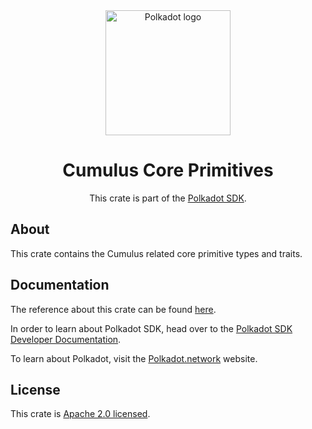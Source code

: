 <div align="center">

<img src="https://raw.githubusercontent.com/paritytech/polkadot-sdk/rzadp/readmes/docs/images/Polkadot_Logo_Horizontal_Pink_BlackOnWhite.png" alt="Polkadot logo" width="200">

# Cumulus Core Primitives

This crate is part of the [Polkadot SDK](https://github.com/paritytech/polkadot-sdk/).

</div>

## About

This crate contains the Cumulus related core primitive types and traits.

## Documentation

The reference about this crate can be found [here](https://paritytech.github.io/polkadot-sdk/master/cumulus_primitives_core).

In order to learn about Polkadot SDK, head over to the [Polkadot SDK Developer Documentation](https://paritytech.github.io/polkadot-sdk/master/polkadot_sdk_docs/index.html).

To learn about Polkadot, visit the [Polkadot.network](https://polkadot.network/) website.

## License

This crate is [Apache 2.0 licensed](https://spdx.org/licenses/Apache-2.0.html).
